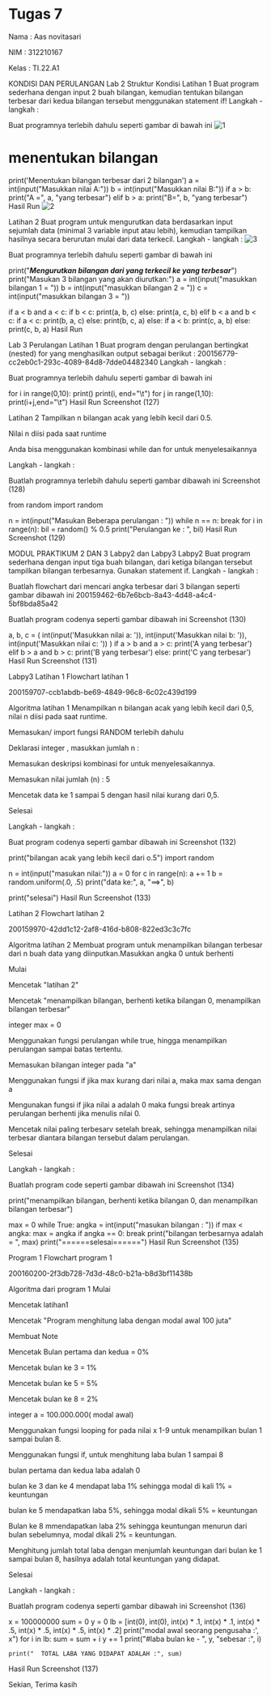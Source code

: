 # Tugas 7

Nama : Aas novitasari

NIM : 312210167

Kelas : TI.22.A1

KONDISI DAN PERULANGAN
Lab 2 Struktur Kondisi
Latihan 1
Buat program sederhana dengan input 2 buah bilangan, kemudian tentukan bilangan terbesar dari kedua bilangan tersebut menggunakan statement if!
Langkah - langkah :

Buat programnya terlebih dahulu seperti gambar di bawah ini
![1](https://user-images.githubusercontent.com/116045324/200510424-3d0b51d6-6831-4eb0-a87e-ba824a0f321c.PNG)

# menentukan bilangan
print('Menentukan bilangan terbesar dari 2 bilangan')
a = int(input("Masukkan nilai A:"))
b = int(input("Masukkan nilai B:"))
if a > b:
    print("A =", a, "yang terbesar")
elif b > a:
    print("B=", b, "yang terbesar")
Hasil Run
![2](https://user-images.githubusercontent.com/116045324/200510689-e1554b83-9946-447a-8778-a01d1f4dc811.PNG)


Latihan 2
Buat program untuk mengurutkan data berdasarkan input sejumlah data (minimal 3 variable input atau lebih), kemudian tampilkan hasilnya secara berurutan mulai dari data terkecil.
Langkah - langkah :
![3](https://user-images.githubusercontent.com/116045324/200511428-f2806cde-237b-4e5d-afe1-35986d3df740.PNG)

Buat programnya terlebih dahulu seperti gambar di bawah ini


print("_____Mengurutkan bilangan dari yang terkecil ke yang terbesar_____")
print("Masukan 3 bilangan yang akan diurutkan:")
a = int(input("masukkan bilangan 1 = "))
b = int(input("masukkan bilangan 2 = "))
c = int(input("masukkan bilangan 3 = "))

if a < b and a < c:
    if b < c:
        print(a, b, c)
    else:
        print(a, c, b)
elif b < a and b < c:
    if a < c:
        print(b, a, c)
    else:
        print(b, c, a)
else:
    if a < b:
        print(c, a, b)
    else:
        print(c, b, a)
Hasil Run


Lab 3 Perulangan
Latihan 1
Buat program dengan perulangan bertingkat (nested) for yang menghasilkan output sebagai berikut : 200156779-cc2eb0c1-293c-4089-84d8-7dde04482340
Langkah - langkah :

Buat programnya terlebih dahulu seperti gambar di bawah ini



for i in range(0,10):
    print()
    print(i, end="\t")
    for j in range(1,10):
        print(i+j,end="\t")
Hasil Run
Screenshot (127)

Latihan 2
Tampilkan n bilangan acak yang lebih kecil dari 0.5.

Nilai n diisi pada saat runtime

Anda bisa menggunakan kombinasi while dan for untuk menyelesaikannya

Langkah - langkah :

Buatlah programnya terlebih dahulu seperti gambar dibawah ini
Screenshot (128)

from random import random

n = int(input("Masukan Beberapa perulangan : "))
while n == n:
    break
for i in range(n):
    bil = random() % 0.5
    print("Perulangan ke : ", bil)
Hasil Run
Screenshot (129)

MODUL PRAKTIKUM 2 DAN 3
Labpy2 dan Labpy3
Labpy2
Buat program sederhana dengan input tiga buah bilangan, dari ketiga bilangan tersebut tampilkan bilangan terbesarnya. Gunakan statement if.
Langkah - langkah :

Buatlah flowchart dari mencari angka terbesar dari 3 bilangan seperti gambar dibawah ini
200159462-6b7e6bcb-8a43-4d48-a4c4-5bf8bda85a42

Buatlah program codenya seperti gambar dibawah ini
Screenshot (130)

a, b, c = (
    int(input('Masukkan nilai a: ')),
    int(input('Masukkan nilai b: ')),
    int(input('Masukkan nilai c: '))
)
if a > b and a > c:
    print('A yang terbesar')
elif b > a and b > c:
    print('B yang terbesar')
else:
    print('C yang terbesar')
Hasil Run
Screenshot (131)

Labpy3
Latihan 1
Flowchart latihan 1

200159707-ccb1abdb-be69-4849-96c8-6c02c439d199

Algoritma latihan 1
Menampilkan n bilangan acak yang lebih kecil dari 0,5, nilai n diisi pada saat runtime.

Memasukan/ import fungsi RANDOM terlebih dahulu

Deklarasi integer , masukkan jumlah n :

Memasukan deskripsi kombinasi for untuk menyelesaikannya.

Memasukan nilai jumlah (n) : 5

Mencetak data ke 1 sampai 5 dengan hasil nilai kurang dari 0,5.

Selesai

Langkah - langkah :

Buat program codenya seperti gambar dibawah ini
Screenshot (132)

print("bilangan acak yang lebih kecil dari o.5")
import random

n = int(input("masukan nilai:"))
a = 0
for c in range(n):
    a += 1
    b = random.uniform(.0, .5)
    print("data ke:", a, "==>", b)

print("selesai")
Hasil Run
Screenshot (133)

Latihan 2
Flowchart latihan 2

200159970-42dd1c12-2af8-416d-b808-822ed3c3c7fc

Algoritma latihan 2
Membuat program untuk menampilkan bilangan terbesar dari n buah data yang diinputkan.Masukkan angka 0 untuk berhenti

Mulai

Mencetak "latihan 2"

Mencetak "menampilkan bilangan, berhenti ketika bilangan 0, menampilkan bilangan terbesar"

integer max = 0

Menggunakan fungsi perulangan while true, hingga menampilkan perulangan sampai batas tertentu.

Memasukan bilangan integer pada "a"

Menggunakan fungsi if jika max kurang dari nilai a, maka max sama dengan a

Mengunakan fungsi if jika nilai a adalah 0 maka fungsi break artinya perulangan berhenti jika menulis nilai 0.

Mencetak nilai paling terbesarv setelah break, sehingga menampilkan nilai terbesar diantara bilangan tersebut dalam perulangan.

Selesai

Langkah - langkah :

Buatlah program code seperti gambar dibawah ini
Screenshot (134)

print("menampilkan bilangan, berhenti ketika bilangan 0, dan menampilkan bilangan terbesar")

max = 0
while True:
    angka = int(input("masukan bilangan : "))
    if max < angka:
        max = angka
    if angka == 0:
        break
print("bilangan terbesarnya adalah = ", max)
print("======selesai======")
Hasil Run
Screenshot (135)

Program 1
Flowchart program 1

200160200-2f3db728-7d3d-48c0-b21a-b8d3bf11438b

Algoritma dari program 1
Mulai

Mencetak latihan1

Mencetak "Program menghitung laba dengan modal awal 100 juta"

Membuat Note

Mencetak Bulan pertama dan kedua = 0%

Mencetak bulan ke 3 = 1%

Mencetak bulan ke 5 = 5%

Mencetak bulan ke 8 = 2%

integer a = 100.000.000( modal awal)

Menggunakan fungsi looping for pada nilai x 1-9 untuk menampilkan bulan 1 sampai bulan 8.

Menggunakan fungsi if, untuk menghitung laba bulan 1 sampai 8

bulan pertama dan kedua laba adalah 0

bulan ke 3 dan ke 4 mendapat laba 1% sehingga modal di kali 1% = keuntungan

bulan ke 5 mendapatkan laba 5%, sehingga modal dikali 5% = keuntungan

Bulan ke 8 mmendapatkan laba 2% sehingga keuntungan menurun dari bulan sebelumnya, modal dikali 2% = keuntungan.

Menghitung jumlah total laba dengan menjumlah keuntungan dari bulan ke 1 sampai bulan 8, hasilnya adalah total keuntungan yang didapat.

Selesai

Langkah - langkah :

Buatlah program codenya seperti gambar dibawah ini
Screenshot (136)

x = 100000000
sum = 0
y = 0
lb = [int(0), int(0), int(x) * .1, int(x) * .1, int(x) * .5, int(x) * .5, 
int(x) * .5, int(x) * .2]
print("modal awal seorang pengusaha :', x")
for i in lb:
    sum = sum + i
    y += 1
    print("#laba bulan ke - ", y, "sebesar :", i)

    print("  TOTAL LABA YANG DIDAPAT ADALAH :", sum)
Hasil Run
Screenshot (137)

Sekian, Terima kasih
